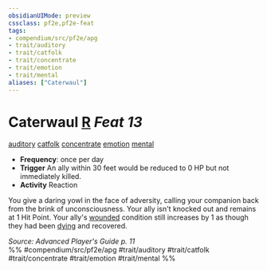 ```yaml
---
obsidianUIMode: preview
cssclass: pf2e,pf2e-feat
tags:
- compendium/src/pf2e/apg
- trait/auditory
- trait/catfolk
- trait/concentrate
- trait/emotion
- trait/mental
aliases: ["Caterwaul"]
---
```

# Caterwaul  [R](../../rules/core-rulebook/chapter-9-playing-the-game.md#Actions "Reaction") *Feat 13*  
[auditory](../../rules/traits/auditory.md)  [catfolk](../../rules/traits/catfolk-b1.md)  [concentrate](../../rules/traits/concentrate.md)  [emotion](../../rules/traits/emotion.md)  [mental](../../rules/traits/mental.md)  

- **Frequency**: once per day
- **Trigger** An ally within 30 feet would be reduced to 0 HP but not immediately killed.
- **Activity** Reaction

You give a daring yowl in the face of adversity, calling your companion back from the brink of unconsciousness. Your ally isn't knocked out and remains at 1 Hit Point. Your ally's [wounded](../../rules/conditions.md#Wounded) condition still increases by 1 as though they had been [dying](../../rules/conditions.md#Dying) and recovered.

*Source: Advanced Player's Guide p. 11*  
%% #compendium/src/pf2e/apg #trait/auditory #trait/catfolk #trait/concentrate #trait/emotion #trait/mental %%